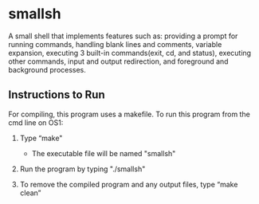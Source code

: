 # smallsh
A small shell that implements features such as: providing a prompt for running commands, handling blank lines and comments, variable expansion, executing 3 built-in commands(exit, cd, and status), executing other commands, input and output redirection, and foreground and background processes.

## Instructions to Run
For compiling, this program uses a makefile.
To run this program from the cmd line on OS1:

1. Type “make"
   - The executable file will be named "smallsh"

2. Run the program by typing "./smallsh" 


3. To remove the compiled program and any output files, 
  type “make clean” 

